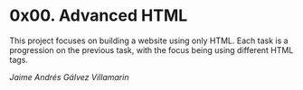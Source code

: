 # 0x00. Advanced HTML

This project focuses on building a website using only HTML. Each task is a progression on the previous task, with the focus being using different HTML tags.

*Jaime Andrés Gálvez Villamarin*
